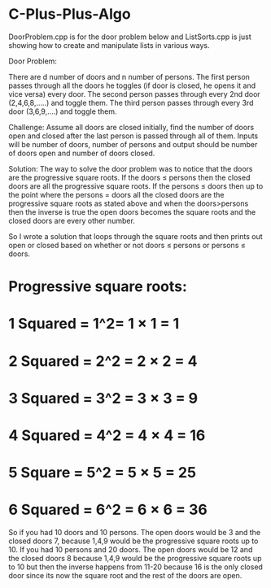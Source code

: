 

# C-Plus-Plus-Algo

DoorProblem.cpp is for the door problem below and ListSorts.cpp is just showing how to create and manipulate lists in various ways.

Door Problem:

There are d number of doors and n number of persons.  The first person passes through all the doors he toggles (if door is closed, he opens it and vice versa) every door. The second person passes through every 2nd door (2,4,6,8,…..) and toggle them.  The third person passes through every 3rd door (3,6,9,….) and toggle them.

Challenge: Assume all doors are closed initially, find the number of doors open and closed after the last person is passed through all of them.
Inputs will be number of doors, number of persons and output should be number of doors open and number of doors closed.

Solution:
The way to solve the door problem was to notice that the doors are the progressive square roots.  If the doors ≤ persons then the closed doors are all the progressive square roots.  If the persons ≤ doors then up to the point where the persons = doors all the closed doors are the progressive square roots as stated above and when the doors>persons then the inverse is true the open doors becomes the square roots and the closed doors are every other number.

So I wrote a solution that loops through the square roots and then prints out open or closed based on whether or not doors ≤ persons or persons ≤ doors.

# Progressive square roots:

# 1 Squared = 1^2= 1 × 1 = 1

# 2 Squared = 2^2 = 2 × 2 = 4

# 3 Squared = 3^2 = 3 × 3 = 9

# 4 Squared = 4^2 = 4 × 4 = 16

# 5 Square = 5^2 = 5 × 5 = 25

# 6 Squared = 6^2 = 6 × 6 = 36

So if you had 10 doors and 10 persons.  The open doors would be 3 and the closed doors 7, because 1,4,9 would be the progressive square roots up to 10. If you had 10 persons and 20 doors.  The open doors would be 12 and the closed doors 8 because 1,4,9 would be the progressive square roots up to 10 but then the inverse happens from 11-20 because 16 is the only closed door since its now the square root and the rest of the doors are open.
